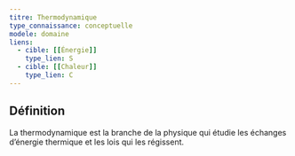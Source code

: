 ```yaml
---
titre: Thermodynamique
type_connaissance: conceptuelle
modele: domaine
liens:
  - cible: [[Énergie]]
    type_lien: S
  - cible: [[Chaleur]]
    type_lien: C
---
```


## Définition
La thermodynamique est la branche de la physique qui étudie les échanges d’énergie thermique et les lois qui les régissent.
